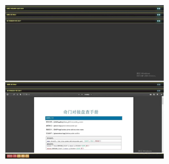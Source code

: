 ![image](https://github.com/duanxuwen/FileSharingTool/blob/master/1.jpg)
![image](https://github.com/duanxuwen/FileSharingTool/blob/master/2.jpg)
